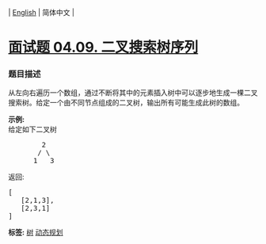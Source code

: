 | [English](README_EN.md) | 简体中文 |

# [面试题 04.09. 二叉搜索树序列](https://leetcode-cn.com/problems/bst-sequences-lcci)
 ### 题目描述
<p>从左向右遍历一个数组，通过不断将其中的元素插入树中可以逐步地生成一棵二叉搜索树。给定一个由不同节点组成的二叉树，输出所有可能生成此树的数组。</p>

<p><strong>示例:</strong><br>
给定如下二叉树</p>

<pre>        2
       / \
      1   3
</pre>

<p>返回:</p>

<pre>[
   [2,1,3],
   [2,3,1]
]
</pre>

**标签:**  [树](https://leetcode-cn.com/tag/tree) [动态规划](https://leetcode-cn.com/tag/dynamic-programming) 